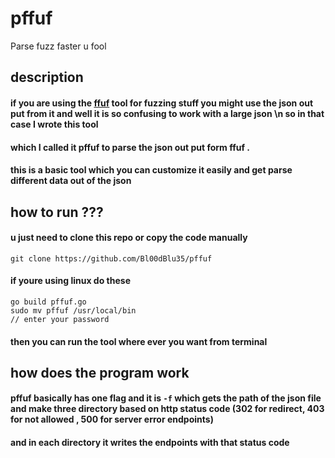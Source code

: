 # pffuf
Parse fuzz faster u fool
## description
#### if you are using the [ffuf](https://github.com/ffuf/ffuf)  tool for fuzzing stuff you might use the json out put from it and well it is so confusing to work with a large json \n so in that case I wrote this tool 
#### which I called it pffuf to parse the json out put form ffuf .

#### this is a basic tool which you can customize it easily and get parse different data out of the json 

## how to run ???
#### u just need to clone this repo or copy the code manually 
`git clone https://github.com/Bl00dBlu35/pffuf`
#### if youre using linux do these 
`go build pffuf.go `<br>
`sudo mv pffuf /usr/local/bin`<br> 
`// enter your password`
#### then you can run the tool where ever you want from terminal

## how does the program work
#### pffuf basically has one flag and it is `-f` which gets the path of the json file and make three directory based on http status code (302 for redirect, 403 for not allowed , 500 for server error endpoints)
#### and in each directory it writes the endpoints with that status code 

